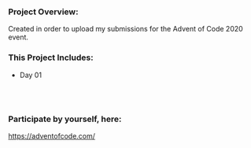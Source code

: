 ### Project Overview:
Created in order to upload my submissions for the Advent of Code 2020 event.


### This Project Includes:
  - Day 01

<br>
<br>

### Participate by yourself, here:
https://adventofcode.com/
